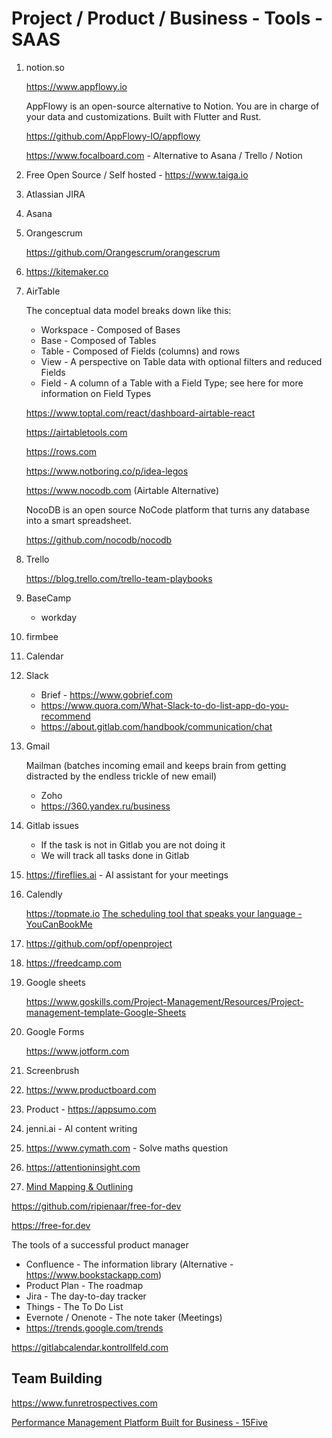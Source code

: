 # Project / Product / Business - Tools - SAAS

1. notion.so

   <https://www.appflowy.io>

   AppFlowy is an open-source alternative to Notion. You are in charge of your data and customizations. Built with Flutter and Rust.

   <https://github.com/AppFlowy-IO/appflowy>

   <https://www.focalboard.com> - Alternative to Asana / Trello / Notion

2. Free Open Source / Self hosted - <https://www.taiga.io>
3. Atlassian JIRA
4. Asana
5. Orangescrum

   <https://github.com/Orangescrum/orangescrum>

6. <https://kitemaker.co>
7. AirTable

   The conceptual data model breaks down like this:

   - Workspace - Composed of Bases
   - Base - Composed of Tables
   - Table - Composed of Fields (columns) and rows
   - View - A perspective on Table data with optional filters and reduced Fields
   - Field - A column of a Table with a Field Type; see here for more information on Field Types

   <https://www.toptal.com/react/dashboard-airtable-react>

   <https://airtabletools.com>

   <https://rows.com>

   <https://www.notboring.co/p/idea-legos>

   <https://www.nocodb.com> (Airtable Alternative)

   NocoDB is an open source NoCode platform that turns any database into a smart spreadsheet.

   <https://github.com/nocodb/nocodb>

8. Trello

   <https://blog.trello.com/trello-team-playbooks>

9. BaseCamp

   - workday

10. firmbee
11. Calendar
12. Slack

    - Brief - <https://www.gobrief.com>
    - <https://www.quora.com/What-Slack-to-do-list-app-do-you-recommend>
    - <https://about.gitlab.com/handbook/communication/chat>

13. Gmail

      Mailman (batches incoming email and keeps brain from getting distracted by the endless trickle of new email)
      - Zoho
      - <https://360.yandex.ru/business>

14. Gitlab issues

      - If the task is not in Gitlab you are not doing it
      - We will track all tasks done in Gitlab

15. <https://fireflies.ai> - AI assistant for your meetings
16. Calendly

      <https://topmate.io>
      [The scheduling tool that speaks your language - YouCanBookMe](https://youcanbook.me/)

17. <https://github.com/opf/openproject>
18. <https://freedcamp.com>
19. Google sheets

      <https://www.goskills.com/Project-Management/Resources/Project-management-template-Google-Sheets>

20. Google Forms

      <https://www.jotform.com>

21. Screenbrush
22. <https://www.productboard.com>
23. Product - <https://appsumo.com>
24. jenni.ai - AI content writing
25. <https://www.cymath.com> - Solve maths question
26. <https://attentioninsight.com>
27. [Mind Mapping & Outlining](http://mindnode)

<https://github.com/ripienaar/free-for-dev>

<https://free-for.dev>

The tools of a successful product manager

- Confluence - The information library (Alternative - <https://www.bookstackapp.com>)
- Product Plan - The roadmap
- Jira - The day-to-day tracker
- Things - The To Do List
- Evernote / Onenote - The note taker (Meetings)
- <https://trends.google.com/trends>

<https://gitlabcalendar.kontrollfeld.com>

## Team Building

<https://www.funretrospectives.com>

[Performance Management Platform Built for Business - 15Five](https://www.15five.com/)
